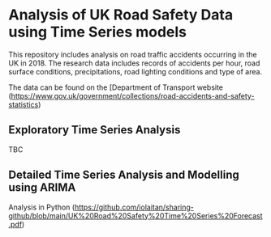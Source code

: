 # Analysis of UK Road Safety Data using Time Series models

This repository includes analysis on road traffic accidents occurring in the UK in 2018. The research data includes records of accidents per hour, road surface conditions, precipitations, road lighting conditions and type of area.


The data can be found on the [Department of Transport website (https://www.gov.uk/government/collections/road-accidents-and-safety-statistics)

## Exploratory Time Series Analysis

TBC

## Detailed Time Series Analysis and Modelling using ARIMA

Analysis in Python (https://github.com/iolaitan/sharing-github/blob/main/UK%20Road%20Safety%20Time%20Series%20Forecast.pdf)
